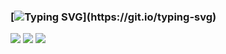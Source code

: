 ### [![Typing SVG](https://readme-typing-svg.herokuapp.com?font=Fira+Code&duration=3000&pause=1000&color=15C828&width=435&lines=Hi%2C+i'm+a+C%2FC%2B%2B+developer...)](https://git.io/typing-svg)

![](http://github-profile-summary-cards.vercel.app/api/cards/stats?username=droysky&theme=dark)
[![](https://github-readme-stats.vercel.app/api/top-langs/?username=droysky&layout=compact,&theme=dark)](https://github.com/anuraghazra/github-readme-stats)
![](https://leetcard.jacoblin.cool/droysky?width=500&height=200,&theme=dark)


